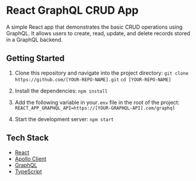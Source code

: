 # React GraphQL CRUD App

A simple React app that demonstrates the basic CRUD operations using GraphQL. It allows users to create, read, update, and delete records stored in a GraphQL backend.

## Getting Started
1. Clone this repository and navigate into the project directory:
    `git clone https://github.com/[YOUR-REPO-NAME].git`
    `cd [YOUR-REPO-NAME]`

2. Install the dependencies:
    `npm install`

3. Add the following variable in your`.env` file in the root of the project:
    `REACT_APP_GRAPHQL_API=https://[YOUR-GRAPHQL-API].com/graphql`

4. Start the development server:
    `npm start`

## Tech Stack
- [React](https://reactjs.org/)
- [Apollo Client](https://www.apollographql.com/docs/react/)
- [GraphQL](https://graphql.org/)
- [TypeScript](https://www.typescriptlang.org/)